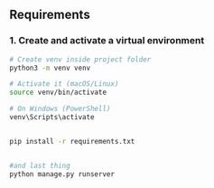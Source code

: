 ## Requirements

### 1. Create and activate a virtual environment

```bash
# Create venv inside project folder
python3 -m venv venv

# Activate it (macOS/Linux)
source venv/bin/activate

# On Windows (PowerShell)
venv\Scripts\activate


pip install -r requirements.txt


#and last thing
python manage.py runserver

```
